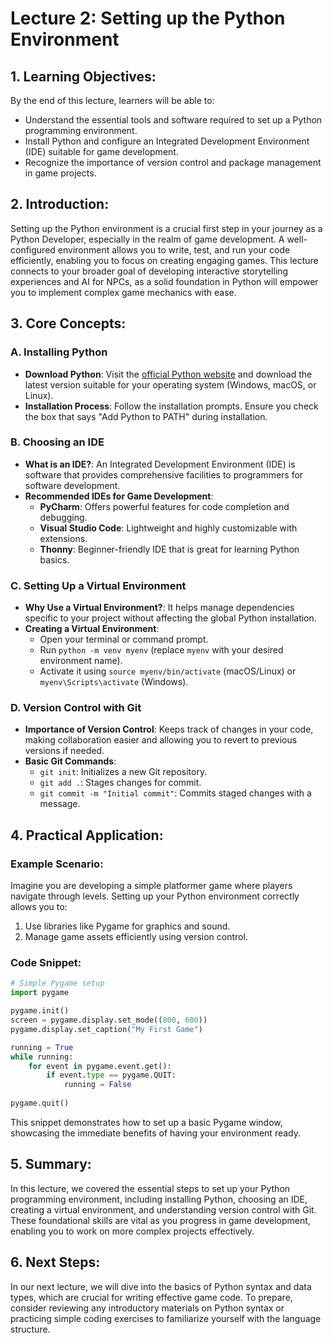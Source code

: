 # Lecture 2: Setting up the Python Environment

## 1. Learning Objectives:
By the end of this lecture, learners will be able to:
- Understand the essential tools and software required to set up a Python programming environment.
- Install Python and configure an Integrated Development Environment (IDE) suitable for game development.
- Recognize the importance of version control and package management in game projects.

## 2. Introduction:
Setting up the Python environment is a crucial first step in your journey as a Python Developer, especially in the realm of game development. A well-configured environment allows you to write, test, and run your code efficiently, enabling you to focus on creating engaging games. This lecture connects to your broader goal of developing interactive storytelling experiences and AI for NPCs, as a solid foundation in Python will empower you to implement complex game mechanics with ease.

## 3. Core Concepts:
### A. Installing Python
- **Download Python**: Visit the [official Python website](https://www.python.org/downloads/) and download the latest version suitable for your operating system (Windows, macOS, or Linux).
- **Installation Process**: Follow the installation prompts. Ensure you check the box that says "Add Python to PATH" during installation.

### B. Choosing an IDE
- **What is an IDE?**: An Integrated Development Environment (IDE) is software that provides comprehensive facilities to programmers for software development.
- **Recommended IDEs for Game Development**:
  - **PyCharm**: Offers powerful features for code completion and debugging.
  - **Visual Studio Code**: Lightweight and highly customizable with extensions.
  - **Thonny**: Beginner-friendly IDE that is great for learning Python basics.

### C. Setting Up a Virtual Environment
- **Why Use a Virtual Environment?**: It helps manage dependencies specific to your project without affecting the global Python installation.
- **Creating a Virtual Environment**:
  - Open your terminal or command prompt.
  - Run `python -m venv myenv` (replace `myenv` with your desired environment name).
  - Activate it using `source myenv/bin/activate` (macOS/Linux) or `myenv\Scripts\activate` (Windows).

### D. Version Control with Git
- **Importance of Version Control**: Keeps track of changes in your code, making collaboration easier and allowing you to revert to previous versions if needed.
- **Basic Git Commands**:
  - `git init`: Initializes a new Git repository.
  - `git add .`: Stages changes for commit.
  - `git commit -m "Initial commit"`: Commits staged changes with a message.

## 4. Practical Application:
### Example Scenario:
Imagine you are developing a simple platformer game where players navigate through levels. Setting up your Python environment correctly allows you to:
1. Use libraries like Pygame for graphics and sound.
2. Manage game assets efficiently using version control.

### Code Snippet:
```python
# Simple Pygame setup
import pygame

pygame.init()
screen = pygame.display.set_mode((800, 600))
pygame.display.set_caption("My First Game")

running = True
while running:
    for event in pygame.event.get():
        if event.type == pygame.QUIT:
            running = False
            
pygame.quit()
```
This snippet demonstrates how to set up a basic Pygame window, showcasing the immediate benefits of having your environment ready.

## 5. Summary:
In this lecture, we covered the essential steps to set up your Python programming environment, including installing Python, choosing an IDE, creating a virtual environment, and understanding version control with Git. These foundational skills are vital as you progress in game development, enabling you to work on more complex projects effectively.

## 6. Next Steps:
In our next lecture, we will dive into the basics of Python syntax and data types, which are crucial for writing effective game code. To prepare, consider reviewing any introductory materials on Python syntax or practicing simple coding exercises to familiarize yourself with the language structure.